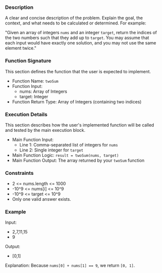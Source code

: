 ### Description

A clear and concise description of the problem. Explain the goal, the context, and what needs to be calculated or determined. For example:

"Given an array of integers `nums` and an integer `target`, return the indices of the two numbers such that they add up to `target`. You may assume that each input would have exactly one solution, and you may not use the same element twice."

### Function Signature

This section defines the function that the user is expected to implement.

- Function Name: `twoSum`
- Function Input:
  - nums: Array of Integers
  - target: Integer
- Function Return Type: Array of Integers (containing two indices)

### Execution Details

This section describes how the user's implemented function will be called and tested by the main execution block.

- Main Function Input:
  - Line 1: Comma-separated list of integers for `nums`
  - Line 2: Single integer for `target`
- Main Function Logic: `result = twoSum(nums, target)`
- Main Function Output: The array returned by your `twoSum` function

### Constraints

- 2 <= nums.length <= 1000
- -10^9 <= nums[i] <= 10^9
- -10^9 <= target <= 10^9
- Only one valid answer exists.

### Example

Input:
- 2,7,11,15
- 9

Output:
- [0,1]

Explanation: Because `nums[0] + nums[1] == 9`, we return `[0, 1]`.